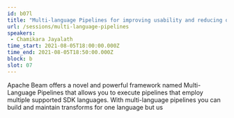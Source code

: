 ```yaml
---
id: b07l
title: "Multi-language Pipelines for improving usability and reducing overheads"
url: /sessions/multi-language-pipelines
speakers:
 - Chamikara Jayalath
time_start: 2021-08-05T18:00:00.000Z
time_end: 2021-08-05T18:50:00.000Z
block: b
slot: 07
---
```


Apache Beam offers a novel and powerful framework named Multi-Language Pipelines that allows you to execute pipelines that employ multiple supported SDK languages. With multi-language pipelines you can build and maintain transforms for one language but us